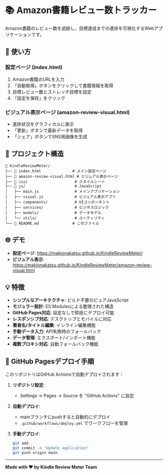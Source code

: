 # 📚 Amazon書籍レビュー数トラッカー

Amazon書籍のレビュー数を追跡し、目標達成までの進捗を可視化するWebアプリケーションです。

## 🚀 使い方

### 設定ページ (index.html)
1. Amazon書籍のURLを入力
2. 「自動取得」ボタンをクリックして書籍情報を取得
3. 目標レビュー数とストレッチ目標を設定
4. 「設定を保存」をクリック

### ビジュアル表示ページ (amazon-review-visual.html)
- 進捗状況をグラフィカルに表示
- 「更新」ボタンで最新データを取得
- 「シェア」ボタンでSNS用画像を生成

## 📁 プロジェクト構造

```
📂 KindleReviewMeter/
├── 📄 index.html              # メイン設定ページ
├── 📄 amazon-review-visual.html # ビジュアル表示ページ
├── 📁 css/                     # スタイルシート
├── 📁 js/                      # JavaScript
│   ├── main.js                # メインアプリケーション
│   ├── visual.js              # ビジュアル表示アプリ
│   ├── components/            # UIコンポーネント
│   ├── services/              # ビジネスロジック
│   ├── models/                # データモデル
│   └── utils/                 # ユーティリティ
└── 📄 README.md               # このファイル
```

## 🌐 デモ

- **設定ページ**: https://makionakatsu.github.io/KindleReviewMeter/
- **ビジュアル表示**: https://makionakatsu.github.io/KindleReviewMeter/amazon-review-visual.html

## 💡 特徴

- **シンプルなアーキテクチャ**: ビルド不要のピュアJavaScript
- **モジュラー設計**: ES Modulesによる整理された構造
- **GitHub Pages対応**: 設定なしで即座にデプロイ可能
- **レスポンシブ対応**: デスクトップとモバイルに対応
- **著者名/タイトル編集**: インライン編集機能
- **手動データ入力**: API失敗時のフォールバック
- **データ管理**: エクスポート/インポート機能
- **複数プロキシ対応**: 自動フォールバック機能

## 🔧 GitHub Pagesデプロイ手順

このリポジトリはGitHub Actionsで自動デプロイされます：

1. **リポジトリ設定**:
   - Settings → Pages → Source を "GitHub Actions" に設定
   
2. **自動デプロイ**:
   - mainブランチにpushすると自動的にデプロイ
   - `.github/workflows/deploy.yml` でワークフローを管理

3. **手動デプロイ**:
   ```bash
   git add .
   git commit -m "Update application"
   git push origin main
   ```

---

**Made with ❤️ by Kindle Review Meter Team**